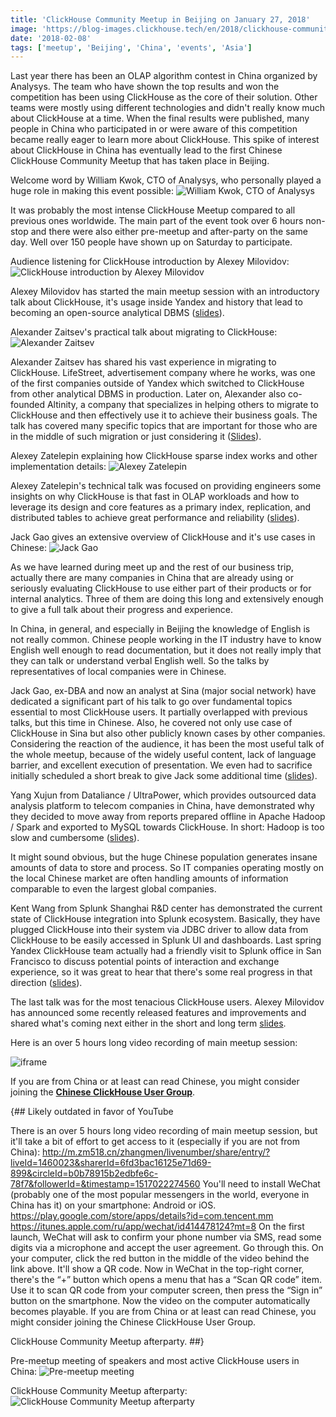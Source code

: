 ```yaml
---
title: 'ClickHouse Community Meetup in Beijing on January 27, 2018'
image: 'https://blog-images.clickhouse.tech/en/2018/clickhouse-community-meetup-in-beijing-on-january-27-2018/main.jpg'
date: '2018-02-08'
tags: ['meetup', 'Beijing', 'China', 'events', 'Asia']
---
```


Last year there has been an OLAP algorithm contest in China organized by Analysys. The team who have shown the top results and won the competition has been using ClickHouse as the core of their solution. Other teams were mostly using different technologies and didn't really know much about ClickHouse at a time. When the final results were published, many people in China who participated in or were aware of this competition became really eager to learn more about ClickHouse. This spike of interest about ClickHouse in China has eventually lead to the first Chinese ClickHouse Community Meetup that has taken place in Beijing.

Welcome word by William Kwok, CTO of Analysys, who personally played a huge role in making this event possible:
![William Kwok, CTO of Analysys](https://blog-images.clickhouse.tech/en/2018/clickhouse-community-meetup-in-beijing-on-january-27-2018/1.jpg)

It was probably the most intense ClickHouse Meetup compared to all previous ones worldwide. The main part of the event took over 6 hours non-stop and there were also either pre-meetup and after-party on the same day. Well over 150 people have shown up on Saturday to participate.

Audience listening for ClickHouse introduction by Alexey Milovidov:
![ClickHouse introduction by Alexey Milovidov](https://blog-images.clickhouse.tech/en/2018/clickhouse-community-meetup-in-beijing-on-january-27-2018/2.jpg)

Alexey Milovidov has started the main meetup session with an introductory talk about ClickHouse, it's usage inside Yandex and history that lead to becoming an open-source analytical DBMS ([slides](https://presentations.clickhouse.com/meetup12/introduction/)).

Alexander Zaitsev's practical talk about migrating to ClickHouse:
![Alexander Zaitsev](https://blog-images.clickhouse.tech/en/2018/clickhouse-community-meetup-in-beijing-on-january-27-2018/3.jpg)

Alexander Zaitsev has shared his vast experience in migrating to ClickHouse. LifeStreet, advertisement company where he works, was one of the first companies outside of Yandex which switched to ClickHouse from other analytical DBMS in production. Later on, Alexander also co-founded Altinity, a company that specializes in helping others to migrate to ClickHouse and then effectively use it to achieve their business goals. The talk has covered many specific topics that are important for those who are in the middle of such migration or just considering it ([Slides](https://presentations.clickhouse.com/meetup12/migration.pptx)).

Alexey Zatelepin explaining how ClickHouse sparse index works and other implementation details:
![Alexey Zatelepin](https://blog-images.clickhouse.tech/en/2018/clickhouse-community-meetup-in-beijing-on-january-27-2018/4.jpg)

Alexey Zatelepin's technical talk was focused on providing engineers some insights on why ClickHouse is that fast in OLAP workloads and how to leverage its design and core features as a primary index, replication, and distributed tables to achieve great performance and reliability ([slides](https://presentations.clickhouse.com/meetup12/internals.pdf)).

Jack Gao gives an extensive overview of ClickHouse and it's use cases in Chinese:
![Jack Gao](https://blog-images.clickhouse.tech/en/2018/clickhouse-community-meetup-in-beijing-on-january-27-2018/5.jpg)

As we have learned during meet up and the rest of our business trip, actually there are many companies in China that are already using or seriously evaluating ClickHouse to use either part of their products or for internal analytics. Three of them are doing this long and extensively enough to give a full talk about their progress and experience.

In China, in general, and especially in Beijing the knowledge of English is not really common. Chinese people working in the IT industry have to know English well enough to read documentation, but it does not really imply that they can talk or understand verbal English well. So the talks by representatives of local companies were in Chinese.

Jack Gao, ex-DBA and now an analyst at Sina (major social network) have dedicated a significant part of his talk to go over fundamental topics essential to most ClickHouse users. It partially overlapped with previous talks, but this time in Chinese. Also, he covered not only use case of ClickHouse in Sina but also other publicly known cases by other companies. Considering the reaction of the audience, it has been the most useful talk of the whole meetup, because of the widely useful content, lack of language barrier, and excellent execution of presentation. We even had to sacrifice initially scheduled a short break to give Jack some additional time ([slides](https://presentations.clickhouse.com/meetup12/power_your_data.pdf)).

Yang Xujun from Dataliance / UltraPower, which provides outsourced data analysis platform to telecom companies in China, have demonstrated why they decided to move away from reports prepared offline in Apache Hadoop / Spark and exported to MySQL towards ClickHouse. In short: Hadoop is too slow and cumbersome ([slides](https://presentations.clickhouse.com/meetup12/telecom.pdf)).

It might sound obvious, but the huge Chinese population generates insane amounts of data to store and process. So IT companies operating mostly on the local Chinese market are often handling amounts of information comparable to even the largest global companies.

Kent Wang from Splunk Shanghai R&D center has demonstrated the current state of ClickHouse integration into Splunk ecosystem. Basically, they have plugged ClickHouse into their system via JDBC driver to allow data from ClickHouse to be easily accessed in Splunk UI and dashboards. Last spring Yandex ClickHouse team actually had a friendly visit to Splunk office in San Francisco to discuss potential points of interaction and exchange experience, so it was great to hear that there's some real progress in that direction ([slides](https://presentations.clickhouse.com/meetup12/splunk.pdf)).

The last talk was for the most tenacious ClickHouse users. Alexey Milovidov has announced some recently released features and improvements and shared what's coming next either in the short and long term [slides](https://presentations.clickhouse.com/meetup12/news_and_plans/).

Here is an over 5 hours long video recording of main meetup session:

![iframe](https://www.youtube.com/embed/UXw8izZGPGk)

If you are from China or at least can read Chinese, you might consider joining the **[Chinese ClickHouse User Group](http://www.clickhouse.com.cn/)**.

{## Likely outdated in favor of YouTube

There is an over 5 hours long video recording of main meetup session, but it'll take a bit of effort to get access to it (especially if you are not from China): http://m.zm518.cn/zhangmen/livenumber/share/entry/?liveId=1460023&sharerId=6fd3bac16125e71d69-899&circleId=b0b78915b2edbfe6c-78f7&followerId=&timestamp=1517022274560
You'll need to install WeChat (probably one of the most popular messengers in the world, everyone in China has it) on your smartphone: Android or iOS. https://play.google.com/store/apps/details?id=com.tencent.mm https://itunes.apple.com/ru/app/wechat/id414478124?mt=8
On the first launch, WeChat will ask to confirm your phone number via SMS, read some digits via a microphone and accept the user agreement. Go through this.
On your computer, click the red button in the middle of the video behind the link above. It'll show a QR code. Now in WeChat in the top-right corner, there's the “+” button which opens a menu that has a “Scan QR code” item. Use it to scan QR code from your computer screen, then press the “Sign in” button on the smartphone. Now the video on the computer automatically becomes playable.
If you are from China or at least can read Chinese, you might consider joining the Chinese ClickHouse User Group.

ClickHouse Community Meetup afterparty.
##}

Pre-meetup meeting of speakers and most active ClickHouse users in China:
![Pre-meetup meeting](https://blog-images.clickhouse.tech/en/2018/clickhouse-community-meetup-in-beijing-on-january-27-2018/6.jpg)

ClickHouse Community Meetup afterparty:
![ClickHouse Community Meetup afterparty](https://blog-images.clickhouse.tech/en/2018/clickhouse-community-meetup-in-beijing-on-january-27-2018/7.jpg)
